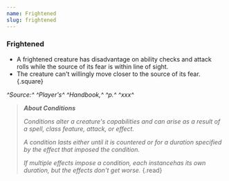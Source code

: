 ```yaml
---
name: Frightened
slug: frightened
---
```


### Frightened
- A frightened creature has disadvantage on ability checks and attack rolls while the source of its fear is within line of sight.
- The creature can't willingly move closer to the source of its fear.
{.square}

*^Source:^ ^Player's^ ^Handbook,^ ^p.^ ^xxx^*


> ***About Conditions***
> 
> *Conditions alter a creature's capabilities and can arise as a result of a spell, class feature, attack, or effect.*
>
> *A condition lasts either until it is countered or for a duration specified by the effect that imposed the condition.*
> 
> *If multiple effects impose a condition, each instancehas its own duration, but the effects don't get worse.*
{.read}